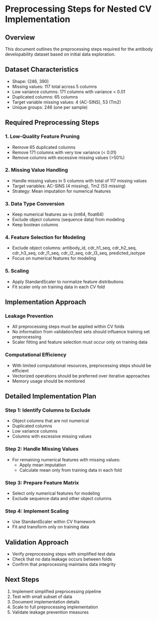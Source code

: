 # Preprocessing Steps for Nested CV Implementation

## Overview
This document outlines the preprocessing steps required for the antibody developability dataset based on initial data exploration.

## Dataset Characteristics
- Shape: (246, 390)
- Missing values: 117 total across 5 columns
- Low variance columns: 171 columns with variance < 0.01
- Duplicated columns: 65 columns
- Target variable missing values: 4 (AC-SINS), 53 (Tm2)
- Unique groups: 246 (one per sample)

## Required Preprocessing Steps

### 1. Low-Quality Feature Pruning
- Remove 65 duplicated columns
- Remove 171 columns with very low variance (< 0.01)
- Remove columns with excessive missing values (>50%)

### 2. Missing Value Handling
- Handle missing values in 5 columns with total of 117 missing values
- Target variables: AC-SINS (4 missing), Tm2 (53 missing)
- Strategy: Mean imputation for numerical features

### 3. Data Type Conversion
- Keep numerical features as-is (int64, float64)
- Exclude object columns (sequence data) from modeling
- Keep boolean columns

### 4. Feature Selection for Modeling
- Exclude object columns: antibody_id, cdr_h1_seq, cdr_h2_seq, cdr_h3_seq, cdr_l1_seq, cdr_l2_seq, cdr_l3_seq, predicted_isotype
- Focus on numerical features for modeling

### 5. Scaling
- Apply StandardScaler to normalize feature distributions
- Fit scaler only on training data in each CV fold

## Implementation Approach

### Leakage Prevention
- All preprocessing steps must be applied within CV folds
- No information from validation/test sets should influence training set preprocessing
- Scaler fitting and feature selection must occur only on training data

### Computational Efficiency
- With limited computational resources, preprocessing steps should be efficient
- Vectorized operations should be preferred over iterative approaches
- Memory usage should be monitored

## Detailed Implementation Plan

### Step 1: Identify Columns to Exclude
- Object columns that are not numerical
- Duplicated columns
- Low variance columns
- Columns with excessive missing values

### Step 2: Handle Missing Values
- For remaining numerical features with missing values:
  - Apply mean imputation
  - Calculate mean only from training data in each fold

### Step 3: Prepare Feature Matrix
- Select only numerical features for modeling
- Exclude sequence data and other object columns

### Step 4: Implement Scaling
- Use StandardScaler within CV framework
- Fit and transform only on training data

## Validation Approach
- Verify preprocessing steps with simplified test data
- Check that no data leakage occurs between folds
- Confirm that preprocessing maintains data integrity

## Next Steps
1. Implement simplified preprocessing pipeline
2. Test with small subset of data
3. Document implementation details
4. Scale to full preprocessing implementation
5. Validate leakage prevention measures
